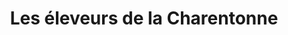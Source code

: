 ---
title: "Les éleveurs de la Charentonne"
url: /laval/les-eleveurs-de-la-charentonne/
shop: boucherie
---